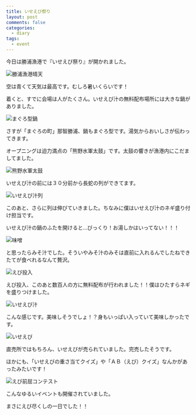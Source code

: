 ```yaml
---
title: いせえび祭り
layout: post
comments: false
categories:
  - diary
tags:
  - event
---
```

今日は勝浦漁港で『いせえび祭り』が開かれました。

![勝浦漁港晴天][1]

空は青くて天気は最高です。むしろ暑いくらいです！

着くと、すでに会場は人がたくさん。いせえび汁の無料配布場所には大きな鍋がありました。

![まぐろ型鍋][2]

さすが「まぐろの町」那智勝浦、鍋もまぐろ型です。湯気からおいしさが伝わってきます。

オープニングは迫力満点の「熊野水軍太鼓」です。太鼓の響きが漁港内にこだましてました。

![熊野水軍太鼓][3]

いせえび汁の前には３０分前から長蛇の列ができてます。

![いせえび汁列][4]

このあと、さらに列は伸びていきました。ちなみに僕はいせえび汁のネギ盛り付け担当です。

いせえび汁の鍋のふたを開けると…びっくり！お湯しかはいってない！！！

![味噌][5]

と思ったらみそ汁でした。そういやみそ汁のみそは直前に入れるんでしたねできたてが食べれるなんて贅沢。

![えび投入][6]

えび投入、このあと数百人の方に無料配布が行われました！！僕はひたすらネギを盛りつけました。

![いせえび汁][7]

こんな感じです。美味しそうでしょ！？身もいっぱい入っていて美味しかったです。

![いせえび][8]

直売所ではもちろん、いせえびが売られていました。完売したそうです。

ほかにも、「いせえびの重さ当てクイズ」や「ＡＢ（えび）クイズ」なんかがあったみたいです！

![えび前屈コンテスト][9]

こんなゆるいイベントも開催されていました。

まさにえび尽くしの一日でした！！


 [1]: /img/uploads/2009/10/ise-lobster-fes-nachikatsuura-1.jpg
 [2]: /img/uploads/2009/10/ise-lobster-fes-nachikatsuura-2.jpg
 [3]: /img/uploads/2009/10/ise-lobster-fes-nachikatsuura-3.jpg
 [4]: /img/uploads/2009/10/ise-lobster-fes-nachikatsuura-4.jpg
 [5]: /img/uploads/2009/10/ise-lobster-fes-nachikatsuura-5.jpg
 [6]: /img/uploads/2009/10/ise-lobster-fes-nachikatsuura-6.jpg
 [7]: /img/uploads/2009/10/ise-lobster-fes-nachikatsuura-7.jpg
 [8]: /img/uploads/2009/10/ise-lobster-fes-nachikatsuura-8.jpg
 [9]: /img/uploads/2009/10/ise-lobster-fes-nachikatsuura-9.jpg
